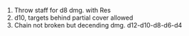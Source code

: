 1. Throw staff for d8 dmg. with Res
2. d10, targets behind partial cover allowed
3. Chain not broken but decending dmg. d12-d10-d8-d6-d4